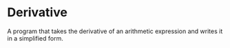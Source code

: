# Derivative
A program that takes the derivative of an arithmetic expression and writes it in a simplified form.